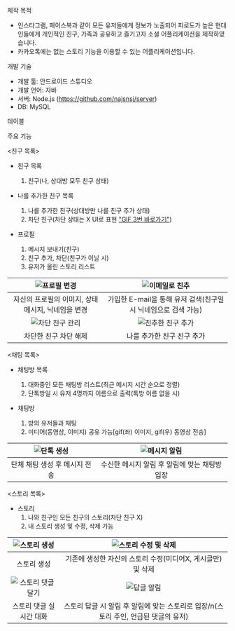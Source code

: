 제작 목적
  * 인스타그램, 페이스북과 같이 모든 유저들에게 정보가 노출되어 피로도가 높은 현대인들에게 개인적인 친구, 가족과 공유하고 즐기고자 소셜 어플리케이션을 제작하였습니다.
  *  카카오톡에는 없는 스토리 기능을 이용할 수 있는 어플리케이션입니다.

개발 기술
  * 개발 툴: 안드로이드 스튜디오
  * 개발 언어: 자바
  * 서버: Node.js (https://github.com/najsnsj/server)
  * DB: MySQL

테이블

주요 기능

<친구 목록>
 * 친구 목록
   1. 친구(나, 상대방 모두 친구 상태)

 * 나를 추가한 친구 목록
   1. 나를 추가한 친구(상대방만 나를 친구 추가 상태)
   2. 차단 친구(차단 상태는 X UI로 표현 ["GIF 3번 바로가기"](#차단-친구-관리))

 * 프로필
   1. 메시지 보내기(친구)
   2. 친구 추가, 차단(친구가 이닐 시)
   3. 유저가 올린 스토리 리스트

| ![프로필 변경](https://github.com/user-attachments/assets/a0e30770-3ed0-4b8f-950c-1d0097a50a80) | ![이메일로 친추](https://github.com/user-attachments/assets/51f467a4-a094-4b3e-879e-991252442e49) |
|:----------------------------------------------:|:----------------------------------------------:|
| 자신의 프로필의 이미지, 상태메시지, 닉네임을 변경 | 가입한 E-mail을 통해 유저 검색(친구일 시 닉네임으로 검색 가능) |
| <a id="차단-친구-관리"></a>![차단 친구 관리](https://github.com/user-attachments/assets/1d61a347-8f0d-482a-a5e6-8d6a3e0da9cc) | ![친추한 친구 추가](https://github.com/user-attachments/assets/567bd807-4cb8-40b4-85f7-1233bddcdcf7) |
| 차단한 친구 차단 해제 | 나를 추가한 친구 친구 추가 |

<채팅 목록>
 * 채팅방 목록
    1. 대화중인 모든 채팅방 리스트(최근 메시지 시간 순으로 정렬)
    2. 단톡방일 시 유저 4명까지 이름으로 출력(톡방 이름 없을 시)
      
 * 채팅방
    1. 방의 유저들과 채팅
    2. 미디어(동영상, 이미지) 공유 가능[gif(좌) 이미지, gif(우) 동영상 전송]

| ![단톡 생성](https://github.com/user-attachments/assets/44c1d724-4c38-4569-8016-25f6acd4cb31) | ![메시지 알림](https://github.com/user-attachments/assets/9bedd2ee-6fc2-4b7a-b6c6-f7ec43ba1d5f) |
|:----------------------------------------------:|:----------------------------------------------:|
| 단체 채팅 생성 후 메시지 전송 | 수신한 메시지 알림 후 알림에 맞는 채팅방 입장 |

 <스토리 목록>
  * 스토리
    1. 나와 친구인 모든 친구의 스토리(차단 친구 X)
    2. 내 스토리 생성 및 수정, 삭제 가능   

| ![스토리 생성](https://github.com/user-attachments/assets/5904774f-6a4b-4c9e-9046-daa619924351) | ![스토리 수정 및 삭제](https://github.com/user-attachments/assets/9a285c84-833a-422e-a6e6-80f3efc8e243) |
|:----------------------------------------------:|:----------------------------------------------:|
| 스토리 생성 | 기존에 생성한 자신의 스토리 수정(미디어X, 게시글만) 및 삭제 |
| ![스토리 댓글 달기](https://github.com/user-attachments/assets/25fb2055-3024-45d6-bdf5-da50dbce7b5d) | ![답글 알림](https://github.com/user-attachments/assets/21c4ebe8-118d-41ab-967f-065a6cdde5ba) |
| 스토리 댓글 실시간 대화 | 스토리 답글 시 알림 후 알림에 맞는 스토리로 입장/n(스토리 주인, 언급된 댓글의 유저) |
